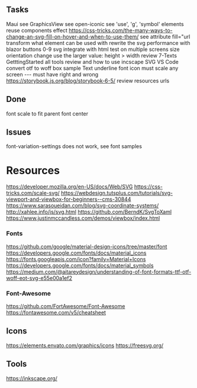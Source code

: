 ﻿

## Tasks
Maui see GraphicsView
see open-iconic
see 'use', 'g', 'symbol' elements
reuse components
effect
	https://css-tricks.com/the-many-ways-to-change-an-svg-fill-on-hover-and-when-to-use-them/
see attribute fill="url
transform what element can be used with
rewrite the svg performance with blazor
buttons 0-9
	svg
	integrate with html
	test on multiple screens
		size
		orientation change
		use the larger value: height > width 
review 7-Texts
	GetttingStarted
	all
tools review and how to use
	incscape
	SVG VS Code
convert otf to woff
box sample
	Text
	underline
	font icon
	must scale any screen
	---
	must have right and wrong
https://storybook.js.org/blog/storybook-6-5/
review resources urls

## Done
font scale to fit parent
font center

## Issues
font-variation-settings does not work, see font samples

# Resources
https://developer.mozilla.org/en-US/docs/Web/SVG
https://css-tricks.com/scale-svg/
https://webdesign.tutsplus.com/tutorials/svg-viewport-and-viewbox-for-beginners--cms-30844
https://www.sarasoueidan.com/blog/svg-coordinate-systems/
http://xahlee.info/js/svg.html
https://github.com/BerndK/SvgToXaml
https://www.justinmccandless.com/demos/viewbox/index.html

### Fonts
https://github.com/google/material-design-icons/tree/master/font
https://developers.google.com/fonts/docs/material_icons
https://fonts.googleapis.com/icon?family=Material+Icons
https://developers.google.com/fonts/docs/material_symbols
https://medium.com/@aitareydesign/understanding-of-font-formats-ttf-otf-woff-eot-svg-e55e00a1ef2

### Font-Awesome
https://github.com/FortAwesome/Font-Awesome
https://fontawesome.com/v5/cheatsheet

## Icons
https://elements.envato.com/graphics/icons
https://freesvg.org/

## Tools
https://inkscape.org/